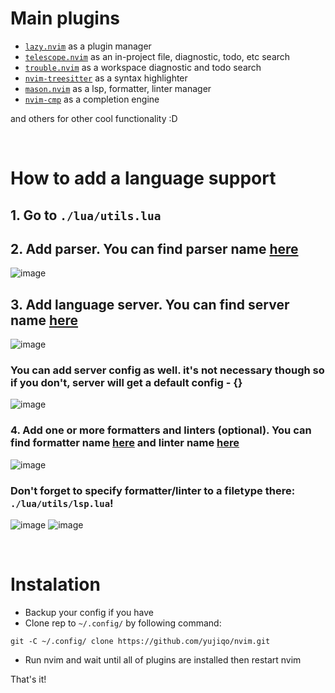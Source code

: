 # Main plugins

- [`lazy.nvim`](https://github.com/folke/lazy.nvim) as a plugin manager
- [`telescope.nvim`](https://github.com/nvim-telescope/telescope.nvim) as an in-project file, diagnostic, todo, etc search
- [`trouble.nvim`](https://github.com/folke/trouble.nvim) as a workspace diagnostic and todo search
- [`nvim-treesitter`](https://github.com/nvim-treesitter/nvim-treesitter) as a syntax highlighter
- [`mason.nvim`](https://github.com/williamboman/mason.nvim) as a lsp, formatter, linter manager
- [`nvim-cmp`](https://github.com/hrsh7th/nvim-cmp) as a completion engine

and others for other cool functionality :D


<br>


# How to add a language support
## 1. Go to `./lua/utils.lua`

## 2. Add parser. You can find parser name [here](https://github.com/nvim-treesitter/nvim-treesitter)
![image](https://github.com/yujiqo/nvim/assets/92727678/4909a174-4918-4fe6-b792-19d0c6b504a2)

## 3. Add language server. You can find server name [here](https://github.com/williamboman/mason.nvim)
![image](https://github.com/yujiqo/nvim/assets/92727678/a7f9daf7-b4d9-4d19-8068-fe7bf25dd674)

### You can add server config as well. it's not necessary though so if you don't, server will get a default config - {}
![image](https://github.com/yujiqo/nvim/assets/92727678/981210d0-d1d2-487d-a8c3-0680a304220d)

### 4. Add one or more formatters and linters (optional). You can find formatter name [here](https://github.com/stevearc/conform.nvim) and linter name [here](https://github.com/mfussenegger/nvim-lint)
![image](https://github.com/yujiqo/nvim/assets/92727678/f15bab63-1ea1-4c7f-9070-70240fe22f18)

### Don't forget to specify formatter/linter to a filetype there: `./lua/utils/lsp.lua`!
![image](https://github.com/yujiqo/nvim/assets/92727678/f021e926-9098-478c-a332-4fbebb248cc8)
![image](https://github.com/yujiqo/nvim/assets/92727678/6025979e-31ed-43f1-916a-7df32a752adb)


<br>


# Instalation
- Backup your config if you have
- Clone rep to `~/.config/` by following command:
```
git -C ~/.config/ clone https://github.com/yujiqo/nvim.git
```
- Run nvim and wait until all of plugins are installed then restart nvim

That's it!

